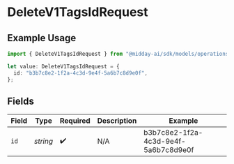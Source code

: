 # DeleteV1TagsIdRequest

## Example Usage

```typescript
import { DeleteV1TagsIdRequest } from "@midday-ai/sdk/models/operations";

let value: DeleteV1TagsIdRequest = {
  id: "b3b7c8e2-1f2a-4c3d-9e4f-5a6b7c8d9e0f",
};
```

## Fields

| Field                                | Type                                 | Required                             | Description                          | Example                              |
| ------------------------------------ | ------------------------------------ | ------------------------------------ | ------------------------------------ | ------------------------------------ |
| `id`                                 | *string*                             | :heavy_check_mark:                   | N/A                                  | b3b7c8e2-1f2a-4c3d-9e4f-5a6b7c8d9e0f |